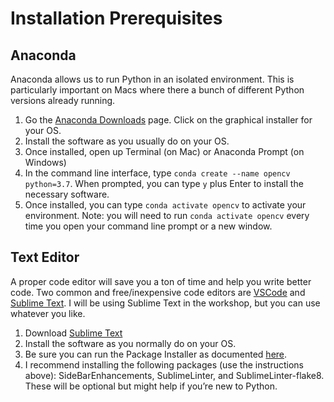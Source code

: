 # Installation Prerequisites

## Anaconda

Anaconda allows us to run Python in an isolated environment. This is particularly important on Macs where there a bunch of different Python versions already running.

1. Go the [Anaconda Downloads](https://www.anaconda.com/products/individual#Downloads) page. Click on the graphical installer for your OS.
2. Install the software as you usually do on your OS.
3. Once installed, open up Terminal (on Mac) or Anaconda Prompt (on Windows)
4. In the command line interface, type `conda create --name opencv python=3.7`. When prompted, you can type `y` plus Enter to install the necessary software.
5. Once installed, you can type `conda activate opencv` to activate your environment. Note: you will need to run `conda activate opencv` every time you open your command line prompt or a new window.

## Text Editor
A proper code editor will save you a ton of time and help you write better code. Two common and free/inexpensive code editors are [VSCode](https://code.visualstudio.com/) and [Sublime Text](https://www.sublimetext.com/3). I will be using Sublime Text in the workshop, but you can use whatever you like.

1. Download [Sublime Text](https://www.sublimetext.com/3)
2. Install the software as you normally do on your OS.
3. Be sure you can run the Package Installer as documented [here](https://packagecontrol.io/installation).
4. I recommend installing the following packages (use the instructions above): SideBarEnhancements, SublimeLinter, and SublimeLinter-flake8. These will be optional but might help if you’re new to Python. 

